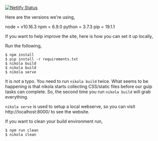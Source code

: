 
[![Netlify Status](https://api.netlify.com/api/v1/badges/5704b9aa-4caf-483a-ac82-055b6a9dd28e/deploy-status)](https://app.netlify.com/sites/jovial-pare-04b6fe/deploys)



Here are the versions we're using,

node = v10.16.3
npm = 6.9.0
python = 3.7.3
pip = 19.1.1


If you want to help improve the site, here is how you can set it up locally,

Run the following,

```
$ npm install
$ pip install -r requirements.txt
$ nikola build
$ nikola build
$ nikola serve
```

It is *not* a typo. You need to run `nikola build` twice. What seems to be
happening is that nikola starts collecting CSS/static files before our gulp
tasks can complete. So, the second time you run `nikola build` will grab
everything. 

`nikola serve` is used to setup a local webserve, so you can visit
http://localhost:8000/  to see the website. 

If you want to clean your build environment run,

```
$ npm run clean
$ nikola clean
```


